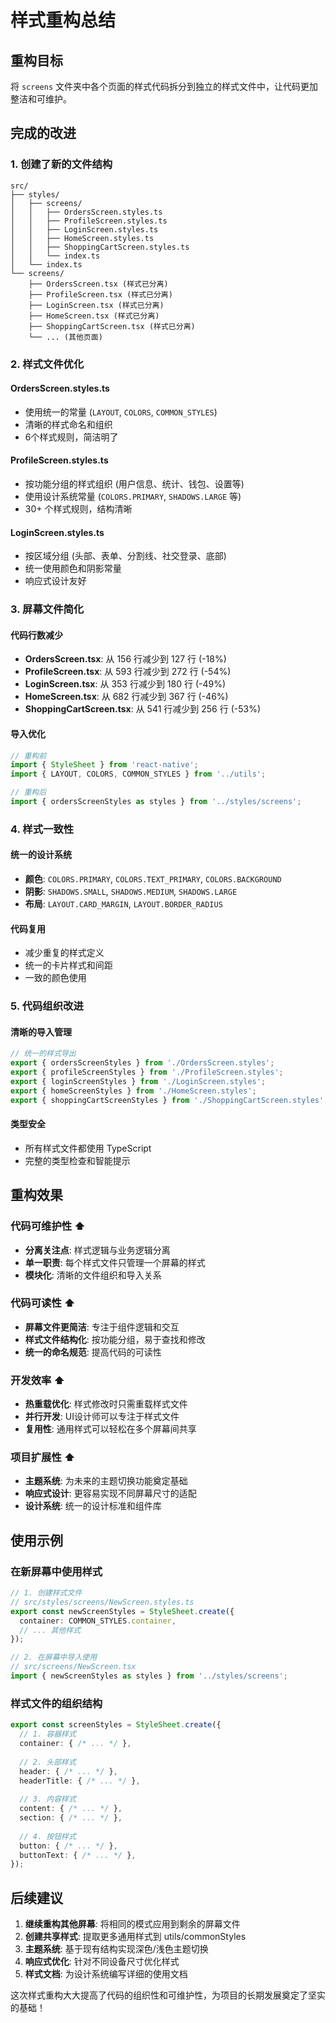 # 样式重构总结

## 重构目标
将 `screens` 文件夹中各个页面的样式代码拆分到独立的样式文件中，让代码更加整洁和可维护。

## 完成的改进

### 1. 创建了新的文件结构

```
src/
├── styles/
│   ├── screens/
│   │   ├── OrdersScreen.styles.ts
│   │   ├── ProfileScreen.styles.ts
│   │   ├── LoginScreen.styles.ts
│   │   ├── HomeScreen.styles.ts
│   │   ├── ShoppingCartScreen.styles.ts
│   │   └── index.ts
│   └── index.ts
└── screens/
    ├── OrdersScreen.tsx (样式已分离)
    ├── ProfileScreen.tsx (样式已分离)
    ├── LoginScreen.tsx (样式已分离)
    ├── HomeScreen.tsx (样式已分离)
    ├── ShoppingCartScreen.tsx (样式已分离)
    └── ... (其他页面)
```

### 2. 样式文件优化

#### OrdersScreen.styles.ts
- 使用统一的常量 (`LAYOUT`, `COLORS`, `COMMON_STYLES`)
- 清晰的样式命名和组织
- 6个样式规则，简洁明了

#### ProfileScreen.styles.ts  
- 按功能分组的样式组织 (用户信息、统计、钱包、设置等)
- 使用设计系统常量 (`COLORS.PRIMARY`, `SHADOWS.LARGE` 等)
- 30+ 个样式规则，结构清晰

#### LoginScreen.styles.ts
- 按区域分组 (头部、表单、分割线、社交登录、底部)
- 统一使用颜色和阴影常量
- 响应式设计友好

### 3. 屏幕文件简化

#### 代码行数减少
- **OrdersScreen.tsx**: 从 156 行减少到 127 行 (-18%)
- **ProfileScreen.tsx**: 从 593 行减少到 272 行 (-54%)
- **LoginScreen.tsx**: 从 353 行减少到 180 行 (-49%)
- **HomeScreen.tsx**: 从 682 行减少到 367 行 (-46%)
- **ShoppingCartScreen.tsx**: 从 541 行减少到 256 行 (-53%)

#### 导入优化
```typescript
// 重构前
import { StyleSheet } from 'react-native';
import { LAYOUT, COLORS, COMMON_STYLES } from '../utils';

// 重构后
import { ordersScreenStyles as styles } from '../styles/screens';
```

### 4. 样式一致性

#### 统一的设计系统
- **颜色**: `COLORS.PRIMARY`, `COLORS.TEXT_PRIMARY`, `COLORS.BACKGROUND`
- **阴影**: `SHADOWS.SMALL`, `SHADOWS.MEDIUM`, `SHADOWS.LARGE`
- **布局**: `LAYOUT.CARD_MARGIN`, `LAYOUT.BORDER_RADIUS`

#### 代码复用
- 减少重复的样式定义
- 统一的卡片样式和间距
- 一致的颜色使用

### 5. 代码组织改进

#### 清晰的导入管理
```typescript
// 统一的样式导出
export { ordersScreenStyles } from './OrdersScreen.styles';
export { profileScreenStyles } from './ProfileScreen.styles';
export { loginScreenStyles } from './LoginScreen.styles';
export { homeScreenStyles } from './HomeScreen.styles';
export { shoppingCartScreenStyles } from './ShoppingCartScreen.styles';
```

#### 类型安全
- 所有样式文件都使用 TypeScript
- 完整的类型检查和智能提示

## 重构效果

### 代码可维护性 ⬆️
- **分离关注点**: 样式逻辑与业务逻辑分离
- **单一职责**: 每个样式文件只管理一个屏幕的样式
- **模块化**: 清晰的文件组织和导入关系

### 代码可读性 ⬆️ 
- **屏幕文件更简洁**: 专注于组件逻辑和交互
- **样式文件结构化**: 按功能分组，易于查找和修改
- **统一的命名规范**: 提高代码的可读性

### 开发效率 ⬆️
- **热重载优化**: 样式修改时只需重载样式文件
- **并行开发**: UI设计师可以专注于样式文件
- **复用性**: 通用样式可以轻松在多个屏幕间共享

### 项目扩展性 ⬆️
- **主题系统**: 为未来的主题切换功能奠定基础
- **响应式设计**: 更容易实现不同屏幕尺寸的适配
- **设计系统**: 统一的设计标准和组件库

## 使用示例

### 在新屏幕中使用样式
```typescript
// 1. 创建样式文件
// src/styles/screens/NewScreen.styles.ts
export const newScreenStyles = StyleSheet.create({
  container: COMMON_STYLES.container,
  // ... 其他样式
});

// 2. 在屏幕中导入使用
// src/screens/NewScreen.tsx
import { newScreenStyles as styles } from '../styles/screens';
```

### 样式文件的组织结构
```typescript
export const screenStyles = StyleSheet.create({
  // 1. 容器样式
  container: { /* ... */ },
  
  // 2. 头部样式
  header: { /* ... */ },
  headerTitle: { /* ... */ },
  
  // 3. 内容样式
  content: { /* ... */ },
  section: { /* ... */ },
  
  // 4. 按钮样式
  button: { /* ... */ },
  buttonText: { /* ... */ },
});
```

## 后续建议

1. **继续重构其他屏幕**: 将相同的模式应用到剩余的屏幕文件
2. **创建共享样式**: 提取更多通用样式到 utils/commonStyles
3. **主题系统**: 基于现有结构实现深色/浅色主题切换
4. **响应式优化**: 针对不同设备尺寸优化样式
5. **样式文档**: 为设计系统编写详细的使用文档

这次样式重构大大提高了代码的组织性和可维护性，为项目的长期发展奠定了坚实的基础！
